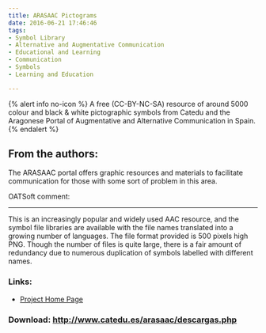 ```yaml
---
title: ARASAAC Pictograms
date: 2016-06-21 17:46:46
tags: 
- Symbol Library
- Alternative and Augmentative Communication
- Educational and Learning
- Communication
- Symbols
- Learning and Education

---
```


{% alert info no-icon %}
A free (CC-BY-NC-SA) resource of around 5000 colour and black &amp; white pictographic symbols from Catedu and the Aragonese Portal of Augmentative and Alternative Communication in Spain.
{% endalert %}

<!-- more -->

From the authors:
-----------------

The ARASAAC portal offers graphic resources and materials to facilitate communication for those with some sort of problem in this area.

OATSoft comment:  

-------------------

This is an increasingly popular and widely used AAC resource, and the symbol file libraries are available with the file names translated into a growing number of languages. The file format provided is 500 pixels high PNG. Though the number of files is quite large, there is a fair amount of redundancy due to numerous duplication of symbols labelled with different names.

### Links:
- <a href="http://www.catedu.es/arasaac/index.php">Project Home Page</a>

### Download: http://www.catedu.es/arasaac/descargas.php 